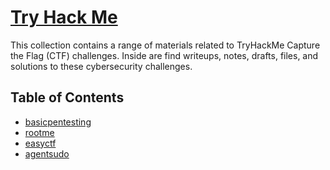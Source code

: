 # [Try Hack Me](tryhackme.com)
This collection contains a range of materials related to TryHackMe Capture the Flag (CTF) challenges. Inside are find writeups, notes, drafts, files, and solutions to these cybersecurity challenges.

## Table of Contents
- [basicpentesting](/basicpentesting)
- [rootme](/rootme)
- [easyctf](/easyctf)
- [agentsudo](/agentsudo)
